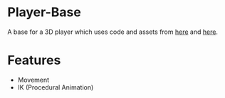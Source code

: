 # Player-Base
A base for a 3D player which uses code and assets from [here](https://www.youtube.com/watch?v=acMK93A-FSY&vl=en) and [here](https://www.cgtrader.com/free-3d-models/character/anatomy/skeleton-e7f32f47-1381-4c18-b3eb-b4f201591ea2).

# Features
- Movement
- IK (Procedural Animation)
